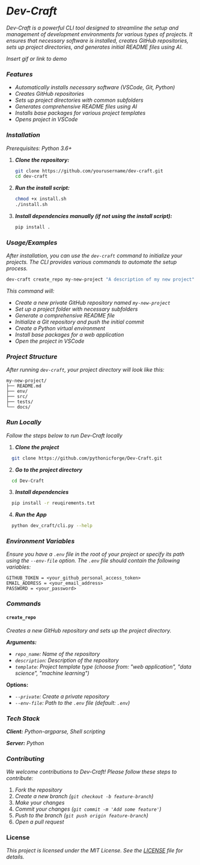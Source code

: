 
# _Dev-Craft_

_Dev-Craft is a powerful CLI tool designed to streamline the setup and management of development environments for various types of projects. It ensures that necessary software is installed, creates GitHub repositories, sets up project directories, and generates initial README files using AI._





_Insert gif or link to demo_


### _Features_

- _Automatically installs necessary software (VSCode, Git, Python)_
- _Creates GitHub repositories_
- _Sets up project directories with common subfolders_
- _Generates comprehensive README files using AI_
- _Installs base packages for various project templates_
- _Opens project in VSCode_


### _Installation_

_Prerequisites: Python 3.6+_

1. _**Clone the repository:**_
   ```bash
   git clone https://github.com/yourusername/dev-craft.git
   cd dev-craft
   ```

2. _**Run the install script:**_
   ```bash
   chmod +x install.sh
   ./install.sh
   ```

3. _**Install dependencies manually (if not using the install script):**_
   ```bash
   pip install .
   ```
### _Usage/Examples_

_After installation, you can use the `dev-craft` command to initialize your projects. The CLI provides various commands to automate the setup process._

```bash
dev-craft create_repo my-new-project "A description of my new project" "web application" --private --env-file /path/to/.env
```

_This command will:_

- _Create a new private GitHub repository named `my-new-project`_
- _Set up a project folder with necessary subfolders_
- _Generate a comprehensive README file_
- _Initialize a Git repository and push the initial commit_
- _Create a Python virtual environment_
- _Install base packages for a web application_
- _Open the project in VSCode_
### _Project Structure_

_After running `dev-craft`, your project directory will look like this:_

```
my-new-project/
├── README.md
├── env/
├── src/
├── tests/
└── docs/
```

### _Run Locally_
_Follow the steps below to run Dev-Craft locally_

1. **_Clone the project_**

```bash
  git clone https://github.com/pythonicforge/Dev-Craft.git
```

2. **_Go to the project directory_**

```bash
  cd Dev-Craft
```

3. **_Install dependencies_**

```bash
  pip install -r reuqirements.txt
```

4. **_Run the App_**

```bash
  python dev_craft/cli.py --help
```


### _Environment Variables_

_Ensure you have a `.env` file in the root of your project or specify its path using the `--env-file` option. The `.env` file should contain the following variables:_

```
GITHUB_TOKEN = <your_github_personal_access_token>
EMAIL_ADDRESS = <your_email_address>
PASSWORD = <your_password>
```


### _Commands_

#### `create_repo`

_Creates a new GitHub repository and sets up the project directory._

_**Arguments:**_
- _`repo_name`: Name of the repository_
- _`description`: Description of the repository_
- _`template`: Project template type (choose from: "web application", "data science", "machine learning")_

**Options:**
- _`--private`: Create a private repository_
- _`--env-file`: Path to the `.env` file (default: `.env`)_
### _Tech Stack_

_**Client:** Python-argparse, Shell scripting_

_**Server:** Python_


### _Contributing_

_We welcome contributions to Dev-Craft! Please follow these steps to contribute:_

1. _Fork the repository_
2. _Create a new branch (`git checkout -b feature-branch`)_
3. _Make your changes_
4. _Commit your changes (`git commit -m 'Add some feature'`)_
5. _Push to the branch (`git push origin feature-branch`)_
6. _Open a pull request_



### License

_This project is licensed under the MIT License. See the [LICENSE](https://github.com/pythonicforge/Dev-Craft/blob/main/LICENSE) file for details._

